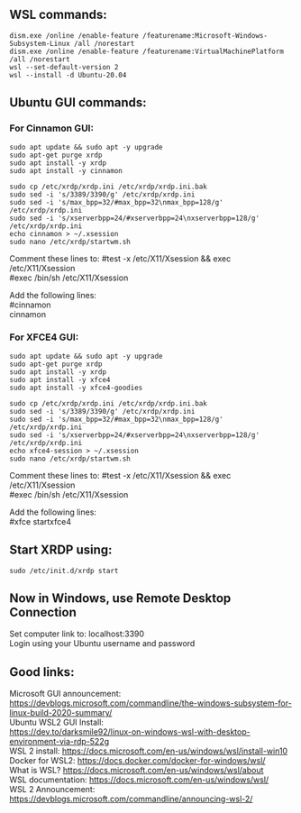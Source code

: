 ## WSL commands:      
```
dism.exe /online /enable-feature /featurename:Microsoft-Windows-Subsystem-Linux /all /norestart   
dism.exe /online /enable-feature /featurename:VirtualMachinePlatform /all /norestart    
wsl --set-default-version 2   
wsl --install -d Ubuntu-20.04    
```    


## Ubuntu GUI commands:    

### For Cinnamon GUI:     
```
sudo apt update && sudo apt -y upgrade
sudo apt-get purge xrdp
sudo apt install -y xrdp
sudo apt install -y cinnamon

sudo cp /etc/xrdp/xrdp.ini /etc/xrdp/xrdp.ini.bak
sudo sed -i 's/3389/3390/g' /etc/xrdp/xrdp.ini
sudo sed -i 's/max_bpp=32/#max_bpp=32\nmax_bpp=128/g' /etc/xrdp/xrdp.ini
sudo sed -i 's/xserverbpp=24/#xserverbpp=24\nxserverbpp=128/g' /etc/xrdp/xrdp.ini
echo cinnamon > ~/.xsession
sudo nano /etc/xrdp/startwm.sh    
```     
Comment these lines to:
#test -x /etc/X11/Xsession && exec /etc/X11/Xsession        
#exec /bin/sh /etc/X11/Xsession       

Add the following lines:   
#cinnamon    
cinnamon  

### For XFCE4 GUI:     
```
sudo apt update && sudo apt -y upgrade
sudo apt-get purge xrdp
sudo apt install -y xrdp
sudo apt install -y xfce4
sudo apt install -y xfce4-goodies

sudo cp /etc/xrdp/xrdp.ini /etc/xrdp/xrdp.ini.bak
sudo sed -i 's/3389/3390/g' /etc/xrdp/xrdp.ini
sudo sed -i 's/max_bpp=32/#max_bpp=32\nmax_bpp=128/g' /etc/xrdp/xrdp.ini
sudo sed -i 's/xserverbpp=24/#xserverbpp=24\nxserverbpp=128/g' /etc/xrdp/xrdp.ini
echo xfce4-session > ~/.xsession
sudo nano /etc/xrdp/startwm.sh    
```     
Comment these lines to:
#test -x /etc/X11/Xsession && exec /etc/X11/Xsession        
#exec /bin/sh /etc/X11/Xsession       

Add the following lines:   
#xfce
startxfce4  

     
## Start XRDP using:         
```     
sudo /etc/init.d/xrdp start
```     
    
## Now in Windows, use Remote Desktop Connection
Set computer link to: localhost:3390   
Login using your Ubuntu username and password      

## Good links:
Microsoft GUI announcement: https://devblogs.microsoft.com/commandline/the-windows-subsystem-for-linux-build-2020-summary/      
Ubuntu WSL2 GUI Install:     
https://dev.to/darksmile92/linux-on-windows-wsl-with-desktop-environment-via-rdp-522g    
WSL 2 install: https://docs.microsoft.com/en-us/windows/wsl/install-win10    
Docker for WSL2: https://docs.docker.com/docker-for-windows/wsl/    
What is WSL? https://docs.microsoft.com/en-us/windows/wsl/about    
WSL documentation: https://docs.microsoft.com/en-us/windows/wsl/    
WSL 2 Announcement: https://devblogs.microsoft.com/commandline/announcing-wsl-2/    
